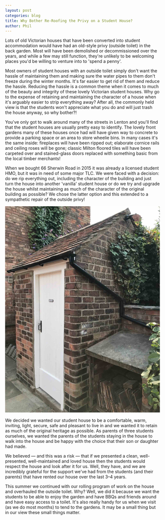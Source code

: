 ```yaml
---
layout: post
categories: blog
title: Why Bother Re-Roofing the Privy on a Student House?
author: Phil
---
```

Lots of old Victorian houses that have been converted into student accommodation would have had an old-style privy (outside toilet) in the back garden. Most will have been demolished or decommissioned over the years, and while a few may still function, they're unlikely to be welcoming places you'd be willing to venture into to 'spend a penny'.

Most owners of student houses with an outside toilet simply don't want the hassle of maintaining them and making sure the water pipes to them don't freeze during the winter months. It's far easier to get rid of them and reduce the hassle. Reducing the hassle is a common theme when it comes to much of the beauty and integrity of these lovely Victorian student houses. Why go to the expense of retaining and maintaining the character of a house when it's arguably easier to strip everything away? After all, the commonly held view is that the students won't appreciate what you do and will just trash the house anyway, so why bother?!

You've only got to walk around many of the streets in Lenton and you'll find that the student houses are usually pretty easy to identify. The lovely front gardens many of these houses once had will have given way to concrete to provide a parking space or an area to store wheelie bins. In many cases it's the same inside: fireplaces will have been ripped out; elaborate cornice rails and ceiling roses will be gone; classic Milton floored tiles will have been carpeted over and stained-glass doors replaced with something basic from the local timber merchants!

When we bought 66 Sherwin Road in 2015 it was already a licensed student HMO, but it was in need of some major TLC. We were faced with a decision: do we rip everything out, including the character of the building and just turn the house into another 'vanilla' student house or do we try and upgrade the house whilst maintaining as much of the character of the original building as possible? We chose the latter option and this extended to a sympathetic repair of the outside privy!

![The re-roofed privy](/assets/images/privy.jpg)

We decided we wanted our student house to be a comfortable, warm, inviting, light, secure, safe and pleasant to live in and we wanted it to retain as much of the original heritage as possible. As parents of three students ourselves, we wanted the parents of the students staying in the house to walk into the house and be happy with the choice that their son or daughter had made.

We believed — and this was a risk — that if we presented a clean, well-presented, well-maintained and loved house then the students would respect the house and look after it for us. Well, they have, and we are incredibly grateful for the support we've had from the students (and their parents) that have rented our house over the last 3–4 years.

This summer we continued with our rolling program of work on the house and overhauled the outside toilet. Why? Well, we did it because we want the students to be able to enjoy the garden and have BBQs and friends around and have easy access to a toilet. It's also really handy for us when we visit (as we do most months) to tend to the gardens. It may be a small thing but in our view these small things matter.